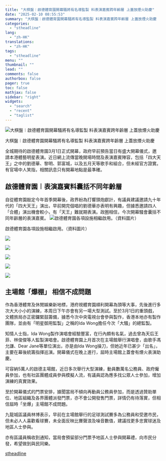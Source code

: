 ```yaml
---
title: "大棋盤︱啟德體育園開幕騷將有名導監製 料表演嘉賓跨年齡層 上蓋放煙火助慶"
date: "2025-02-10 08:55:53"
summary: "大棋盤︱啟德體育園開幕騷將有名導監製 料表演嘉賓跨年齡層 上蓋放煙火助慶       全城期..."
categories:
  - "stheadline"
lang:
  - "zh-HK"
translations:
  - "zh-HK"
tags:
  - "stheadline"
menu: ""
thumbnail: ""
lead: ""
comments: false
authorbox: false
pager: true
toc: false
mathjax: false
sidebar: "right"
widgets:
  - "search"
  - "recent"
  - "taglist"
---
```


![大棋盤︱啟德體育園開幕騷將有名導監製 料表演嘉賓跨年齡層 上蓋放煙火助慶](https://image.stheadline.com/f/680p0/0x0/100/none/dda8a534eb20f37287bff5dadfa39534/stheadline/inewsmedia/20250210/_2025021008373641131.jpg)

大棋盤︱啟德體育園開幕騷將有名導監製 料表演嘉賓跨年齡層 上蓋放煙火助慶




全城期待的啟德體育園3月1日正式開幕，政府早前預告當日有盛大開幕儀式，邀請本港體藝明星表演。近日網上流傳當晚開場時間及表演嘉賓陣容，包括「四大天王」之中的劉德華、黎明、郭富城，以及五月天等歌手和組合，但未經官方證實。有官場中人笑指，相關訊息只有開幕地點是最準確。

啟德體育園︱表演嘉賓料囊括不同年齡層
------------------

自從體育園敲定今年首季開幕後，政界紛為打響頭炮獻計，有議員建議邀請九十年代的「四大天王」演出，早前開完個唱的劉德華亦表明有興趣，但據悉邀請四人「合體」演出機會較小，有「天王」難就期表演。政圈相信，今次開幕騷會囊括不同年齡層的表演嘉賓。
 ![啟德體育園各項設施相繼啟用。（資料圖片）](https://image.hkhl.hk/f/1024p0/0x0/100/none/3a0adedfaaa83e637ca8fd85199b1bd6/2025-02/L1_0.jpg)


啟德體育園各項設施相繼啟用。（資料圖片）



 ![](https://image.hkhl.hk/f/1024p0/0x0/100/none/cecb111218d257bfaea6f7e6e3178947/2025-02/L2.jpg)




 ![](https://image.hkhl.hk/f/1024p0/0x0/100/none/7fcede934553c7277697cc7af6a60fbb/2025-02/L3.jpg)




 ![](https://image.hkhl.hk/f/1024p0/0x0/100/none/784a2221a14773c97005632e0dbb5541/2025-02/L4.jpg)




 ![](https://image.hkhl.hk/f/1024p0/0x0/100/none/7609a4ecf111755e409c222f8a8f4da4/2025-02/L5.jpg)




 ![](https://image.hkhl.hk/f/1024p0/0x0/100/none/c2cef9b0bb01e13c07539dc6d078914e/2025-02/L6.jpg)





主場館「爆棚」 相信不成問題
--------------

作為香港體育及休閒娛樂新地標，港府視體育園順利開幕為頭等大事，先後進行多次大大小小的演練，本周日下午亦會有另一場大型測試。至於3月1日的重頭戲，文體旅局亦正密鑼緊鼓籌備，據悉今次中央電視台會參與製作，香港本地亦有製作團隊，並由有「明星御用監製」之稱的Ida Wong擔任今次「大騷」的總監製。

知情人士指，Ida Wong製作演唱會經驗豐富，在行內頗有名氣，過去曾為天后王菲、林俊傑等人監製演唱會。啟德體育園上月首次在主場館舉行演唱會，由歌手馮允謙、Dear Jane等單位演出，亦是由Ida Wong操刀，但她近年已甚少「出名」，主要在幕後統籌指揮巡演。開幕儀式在晚上進行，屆時主場館上蓋會有煙火表演助慶。

可容納5萬人的啟德主場館，近日多次舉行大型演練，動員數萬名公務員、政府僱員參加，也有社區團體成員參與模擬人流，有議員認為應多找公眾人士參加，增加演練的真實效果。

至於開幕儀式的門票安排，據聞當局不傾向再動員公務員參加，而是透過贊助單位、地區組織及各界團體派發門票，亦不會公開發售門票，詳情仍有待落實，但相信屆時「坐爆」主場館不成問題。

九龍城區議員林博表示，早前在主場館舉行的足球測試賽多為公務員和受邀市民，但未必人人喜歡看球賽，未全面反映比賽聲浪及噪音數值，建議找更多忠實球迷及地區人士參與。

亦有區議員稱收到通知，當局會預留部分門票予地區人士參與開幕禮，向市民分發，希望做到與民同樂。

[stheadline](https://std.stheadline.com/realtime/article/2051798/即時-港聞-大棋盤︱啟德體育園開幕騷將有名導監製-料表演嘉賓跨年齡層-上蓋放煙火助慶)
